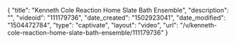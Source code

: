 {
    "title": "Kenneth Cole Reaction Home Slate Bath Ensemble",
    "description": "",
    "videoid": "111179736",
    "date_created": "1502923041",
    "date_modified": "1504472784",
    "type": "captivate",
    "layout": "video",
    "url": "\/v\/kenneth-cole-reaction-home-slate-bath-ensemble\/111179736"
}